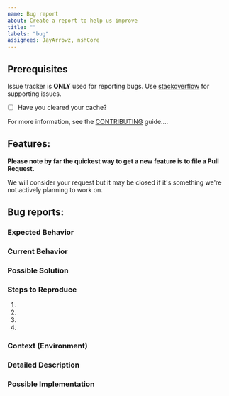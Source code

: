 ```yaml
---
name: Bug report
about: Create a report to help us improve
title: ""
labels: "bug"
assignees: JayArrowz, nshCore
---
```


## Prerequisites

Issue tracker is **ONLY** used for reporting bugs. Use [stackoverflow](https://stackoverflow.com) for supporting issues.

- [ ] Have you cleared your cache?

For more information, see the [CONTRIBUTING](https://github.com/atlascity/Community/blob/master/CONTRIBUTING.md) guide....

## Features:

**Please note by far the quickest way to get a new feature is to file a Pull Request.**

We will consider your request but it may be closed if it's something we're not actively planning to work on.

<!--- Provide a general summary of the issue in the Title above -->

## Bug reports:

### Expected Behavior

<!--- Tell us what should happen -->

### Current Behavior

<!--- Tell us what happens instead of the expected behavior -->

### Possible Solution

<!--- Not obligatory, but suggest a fix/reason for the bug, -->

### Steps to Reproduce

<!--- Provide a link to a live example, or an unambiguous set of steps to -->
<!--- reproduce this bug. Include code to reproduce, if relevant -->

1.
2.
3.
4.

### Context (Environment)

<!--- How has this issue affected you? What are you trying to accomplish? -->
<!--- Please describe the hardware you are running the solution on (for example chrome 11.0 on windows 11). -->
<!--- Providing context helps us come up with a solution that is most useful in the real world -->

<!--- Provide a general summary of the issue in the Title above -->

### Detailed Description

<!--- Provide a detailed description of the change or addition you are proposing -->

### Possible Implementation

<!--- Not obligatory, but suggest an idea for implementing addition or change -->

